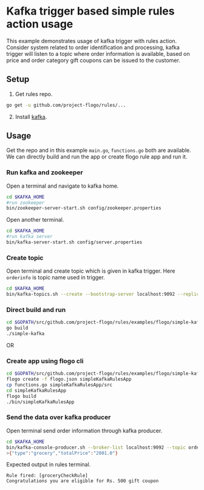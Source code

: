 # Kafka trigger based simple rules action usage

This example demonstrates usage of kafka trigger with rules action. Consider system related to order identification and processing, kafka trigger will listen to a topic where order information is available, based on price and order category gift coupons can be issued to the customer.

## Setup
1. Get rules repo.
```sh
go get -u github.com/project-flogo/rules/... 
```
2. Install [kafka](https://kafka.apache.org/quickstart).

## Usage
Get the repo and in this example `main.go`, `functions.go` both are available. We can directly build and run the app or create flogo rule app and run it.

### Run kafka and zookeeper
Open a terminal and navigate to kafka home.
```sh
cd $KAFKA_HOME
#run zookeeper
bin/zookeeper-server-start.sh config/zookeeper.properties
``` 
Open another terminal.
```sh
cd $KAFKA_HOME
#run kafka server
bin/kafka-server-start.sh config/server.properties
```

### Create topic
Open terminal and create topic which is given in kafka trigger. Here `orderinfo` is topic name used in trigger.
```sh
cd $KAFKA_HOME
bin/kafka-topics.sh --create --bootstrap-server localhost:9092 --replication-factor 1 --partitions 1 --topic orderinfo

```

### Direct build and run
```sh
cd $GOPATH/src/github.com/project-flogo/rules/examples/flogo/simple-kafka
go build
./simple-kafka
```
OR
### Create app using flogo cli
```sh
cd $GOPATH/src/github.com/project-flogo/rules/examples/flogo/simple-kafka
flogo create -f flogo.json simpleKafkaRulesApp
cp functions.go simpleKafkaRulesApp/src
cd simpleKafkaRulesApp
flogo build
./bin/simpleKafkaRulesApp
```

### Send the data over kafka producer
Open terminal send order information through kafka producer.
```sh
cd $KAFKA_HOME
bin/kafka-console-producer.sh --broker-list localhost:9092 --topic orderinfo
>{"type":"grocery","totalPrice":"2001.0"}
```
Expected output in rules terminal.
```
Rule fired: [groceryCheckRule]
Congratulations you are eligible for Rs. 500 gift coupon
```